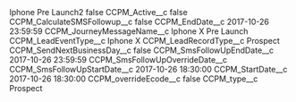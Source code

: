 <?xml version="1.0" encoding="UTF-8"?>
<CustomMetadata xmlns="http://soap.sforce.com/2006/04/metadata" xmlns:xsi="http://www.w3.org/2001/XMLSchema-instance" xmlns:xsd="http://www.w3.org/2001/XMLSchema">
    <label>Iphone Pre Launch2</label>
    <protected>false</protected>
    <values>
        <field>CCPM_Active__c</field>
        <value xsi:type="xsd:boolean">false</value>
    </values>
    <values>
        <field>CCPM_CalculateSMSFollowup__c</field>
        <value xsi:type="xsd:boolean">false</value>
    </values>
    <values>
        <field>CCPM_EndDate__c</field>
        <value xsi:type="xsd:string">2017-10-26 23:59:59</value>
    </values>
    <values>
        <field>CCPM_JourneyMessageName__c</field>
        <value xsi:type="xsd:string">Iphone X Pre Launch</value>
    </values>
    <values>
        <field>CCPM_LeadEventType__c</field>
        <value xsi:type="xsd:string">Iphone X</value>
    </values>
    <values>
        <field>CCPM_LeadRecordType__c</field>
        <value xsi:type="xsd:string">Prospect</value>
    </values>
    <values>
        <field>CCPM_SendNextBusinessDay__c</field>
        <value xsi:type="xsd:boolean">false</value>
    </values>
    <values>
        <field>CCPM_SmsFollowUpEndDate__c</field>
        <value xsi:type="xsd:string">2017-10-26 23:59:59</value>
    </values>
    <values>
        <field>CCPM_SmsFollowUpOverrideDate__c</field>
        <value xsi:nil="true"/>
    </values>
    <values>
        <field>CCPM_SmsFollowUpStartDate__c</field>
        <value xsi:type="xsd:string">2017-10-26 18:30:00</value>
    </values>
    <values>
        <field>CCPM_StartDate__c</field>
        <value xsi:type="xsd:string">2017-10-26 18:30:00</value>
    </values>
    <values>
        <field>CCPM_overrideEcode__c</field>
        <value xsi:type="xsd:boolean">false</value>
    </values>
    <values>
        <field>CCPM_type__c</field>
        <value xsi:type="xsd:string">Prospect</value>
    </values>
</CustomMetadata>
